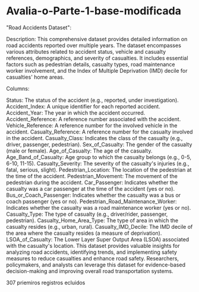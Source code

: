 # Avalia-o-Parte-1-base-modificada
"Road Accidents Dataset":

Description:
This comprehensive dataset provides detailed information on road accidents reported over multiple years. The dataset encompasses various attributes related to accident status, vehicle and casualty references, demographics, and severity of casualties. It includes essential factors such as pedestrian details, casualty types, road maintenance worker involvement, and the Index of Multiple Deprivation (IMD) decile for casualties' home areas.

Columns:

Status: The status of the accident (e.g., reported, under investigation).
Accident_Index: A unique identifier for each reported accident.
Accident_Year: The year in which the accident occurred.
Accident_Reference: A reference number associated with the accident.
Vehicle_Reference: A reference number for the involved vehicle in the accident.
Casualty_Reference: A reference number for the casualty involved in the accident.
Casualty_Class: Indicates the class of the casualty (e.g., driver, passenger, pedestrian).
Sex_of_Casualty: The gender of the casualty (male or female).
Age_of_Casualty: The age of the casualty.
Age_Band_of_Casualty: Age group to which the casualty belongs (e.g., 0-5, 6-10, 11-15).
Casualty_Severity: The severity of the casualty's injuries (e.g., fatal, serious, slight).
Pedestrian_Location: The location of the pedestrian at the time of the accident.
Pedestrian_Movement: The movement of the pedestrian during the accident.
Car_Passenger: Indicates whether the casualty was a car passenger at the time of the accident (yes or no).
Bus_or_Coach_Passenger: Indicates whether the casualty was a bus or coach passenger (yes or no).
Pedestrian_Road_Maintenance_Worker: Indicates whether the casualty was a road maintenance worker (yes or no).
Casualty_Type: The type of casualty (e.g., driver/rider, passenger, pedestrian).
Casualty_Home_Area_Type: The type of area in which the casualty resides (e.g., urban, rural).
Casualty_IMD_Decile: The IMD decile of the area where the casualty resides (a measure of deprivation).
LSOA_of_Casualty: The Lower Layer Super Output Area (LSOA) associated with the casualty's location.
This dataset provides valuable insights for analyzing road accidents, identifying trends, and implementing safety measures to reduce casualties and enhance road safety. Researchers, policymakers, and analysts can leverage this dataset for evidence-based decision-making and improving overall road transportation systems.

307 priemiros registros ecluidos
